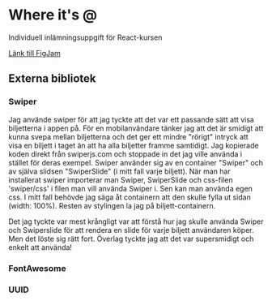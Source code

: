 # Where it's @
Individuell inlämningsuppgift för React-kursen

[Länk till FigJam](https://www.figma.com/board/Ia0Tn3veevlod8UP3PEc8O/-?node-id=0-1&t=CL4MfJWnnxiyK3FJ-1)

## Externa bibliotek

### Swiper
Jag använde swiper för att jag tyckte att det var ett passande sätt att visa biljetterna i appen på. För en mobilanvändare tänker jag att det är smidigt att kunna svepa mellan biljetterna och det ger ett mindre "rörigt" intryck att visa en biljett i taget än att ha alla biljetter framme samtidigt.
Jag kopierade koden direkt från swiperjs.com och stoppade in det jag ville använda i stället för deras exempel. Swiper använder sig av en container "Swiper" och av själva slidsen "SwiperSlide" (i mitt fall varje biljett). När man har installerat swiper importerar man Swiper, SwiperSlide och css-filen 'swiper/css' i filen man vill använda Swiper i. Sen kan man använda egen css. I mitt fall behövde jag säga åt containern att den skulle fylla ut sidan (width: 100%). Resten av stylingen la jag på biljett-containern.

Det jag tyckte var mest krångligt var att förstå hur jag skulle använda Swiper och Swiperslide  för att rendera en slide för varje biljett användaren köper. Men det löste sig rätt fort. Överlag tyckte jag att det var supersmidigt och enkelt att använda! 

### FontAwesome

### UUID
